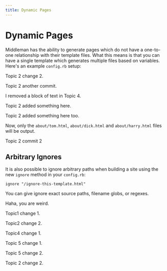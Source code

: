 ```yaml
---
title: Dynamic Pages
---
```


# Dynamic Pages

Middleman has the ability to generate pages which do not have a one-to-one relationship with their template files. What this means is that you can have a single template which generates multiple files based on variables. Here's an example `config.rb` setup:


Topic 2 change 2.

Topic 2 another commit.

I removed a block of text in Topic 4.

Topic 2 added something here.

Topic 2 added something here too.

Now, only the `about/tom.html`, `about/dick.html` and `about/harry.html` files will be output.

Topic 2 commit 2

## Arbitrary Ignores

It is also possible to ignore arbitrary paths when building a site using the new `ignore` method in your `config.rb`:

    ignore "/ignore-this-template.html"

You can give ignore exact source paths, filename globs, or regexes.

Haha, you are weird.

Topic1 change 1.

Topic2 change 2.

Topic4 change 1.

Topic 5 change 1.

Topic 5 change 2.

Topic 2 change 2.
